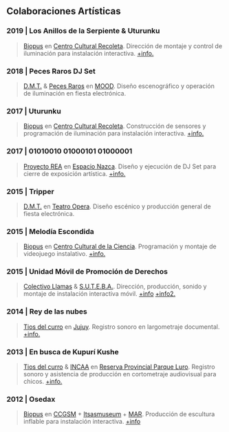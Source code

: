 ## Colaboraciones Artísticas

### 2019 | Los Anillos de la Serpiente & Uturunku

>[Biopus](http://www.estudiobiopus.com.ar/estudio/) en [Centro Cultural Recoleta](http://www.centroculturalrecoleta.org/). 
>Dirección de montaje y control de iluminación para instalación interactiva. [+info.](http://www.estudiobiopus.com.ar/estudio/serpiente.html)

### 2018 | Peces Raros DJ Set
>[D.M.T.](https://www.facebook.com/DynamicAndModernTrip/) & [Peces Raros](https://www.facebook.com/peces/) en [MOOD](https://www.facebook.com/moodlaplata/).
>Diseño escenográfico y operación de iluminación en fiesta electrónica.

### 2017 | Uturunku
>[Biopus](http://www.estudiobiopus.com.ar/estudio/) en [Centro Cultural Recoleta](http://www.centroculturalrecoleta.org/).
>Construcción de sensores y programación de iluminación para instalación interactiva. [+info.](http://www.estudiobiopus.com.ar/estudio/uturunku.html)

### 2017 | 01010010 01000101 01000001
>[Proyecto REA](https://www.instagram.com/proyectorea/) en [Espacio Nazca](https://www.facebook.com/nazcaespacio/).
>Diseño y ejecución de DJ Set para cierre de exposición artística. [+info.](https://www.facebook.com/rea.proyecto/videos/193827411517002/)

### 2015 | Tripper
>[D.M.T.](https://www.facebook.com/DynamicAndModernTrip/) en [Teatro Opera](https://www.facebook.com/operalaplata/).
>Diseño escénico y producción general de fiesta electrónica.

### 2015 | Melodía Escondida
>[Biopus](http://www.estudiobiopus.com.ar/estudio/) en [Centro Cultural de la Ciencia](http://ccciencia.gob.ar/).
>Programación y montaje de videojuego instalativo. [+info.](http://www.estudiobiopus.com.ar/estudio/melodia_escondida.html)

### 2015 | Unidad Móvil de Promoción de Derechos
>[Colectivo Llamas]() & [S.U.T.E.B.A.](https://www.suteba.org.ar/).
>Dirección, producción, sonido y montaje de instalación interactiva móvil. [+info](https://vimeo.com/284396845) [+info2.](https://vimeo.com/284761445)

### 2014 | Rey de las nubes
>[Tios del curro]() en [Jujuy](http://www.turismo.jujuy.gov.ar/).
>Registro sonoro en largometraje documental. [+info.](http://www.selectplay.laplata.gov.ar/catalogo/rey-de-las-nubes)

### 2013 | En busca de Kupurí Kushe
>[Tios del curro]() & [INCAA](http://www.incaa.gov.ar/) en [Reserva Provincial Parque Luro](https://turismo.lapampa.gob.ar/index.php/reserva-provincial-parque-luro).
>Registro sonoro y asistencia de producción en cortometraje audiovisual para chicos. [+info.](https://www.youtube.com/watch?v=LCUgZPifyto)

### 2012 | Osedax
>[Biopus](http://www.estudiobiopus.com.ar/estudio/) en [CCGSM](http://www.elculturalsanmartin.org/) + [Itsasmuseum](https://www.itsasmuseum.eus/) + [MAR](https://www.gba.gob.ar/museomar).
>Producción de escultura inflable para instalación interactiva. [+info](http://www.estudiobiopus.com.ar/estudio/osedax.html)
